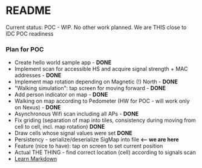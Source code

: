 # README #

Current status: POC - WIP. No other work planned. We are THIS close to IDC POC readiness

### Plan for POC ###

* Create hello world sample app - **DONE**
* Implement scan for accessible HS and acquire signal strength + MAC addresses - **DONE**
* Implement map rotation depending on Magnetic (!) North - **DONE**
* "Walking simulation": tap screen for moving forward - **DONE**
* Add person indicator on map - **DONE**
* Walking on map according to Pedometer (HW for POC - will work only on Nexus) - **DONE**
* Asynchronous Wifi scan including all APs - **DONE**
* Fix griding (separation of map into tiles, consistency during moving from cell to cell, incl. map rotation) **DONE**
* Draw cells whose signal values were set **DONE**
* Persistency - serialize/deserialize SigMap into file **<-- we are here**
* Feature (nice to have): tap on screen to set current position
* Actual THE THING - find correct location (cell) according to signals scan
* [Learn Markdown](https://bitbucket.org/tutorials/markdowndemo)